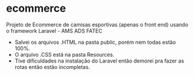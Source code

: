# ecommerce
Projeto de Ecommerce de camisas esportivas (apenas o front end) usando o framework Laravel  - AMS ADS FATEC
- Salvei os arquivos .HTML na pasta public, porém nem todas estão 100%.
- O arquivo .CSS está na pasta Resources.
- Tive dificuldades na instalação do Laravel então demorei pra fazer as rotas então estão incompletas.
